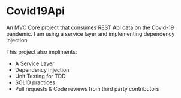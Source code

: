# Covid19Api
An MVC Core project that consumes REST Api data on the Covid-19 pandemic. I am using a service layer and implementing dependency injection.

This project also impliments:
- A Service Layer
- Dependency Injection
- Unit Testing for TDD
- SOLID practices
- Pull requests & Code reviews from third party contributors

